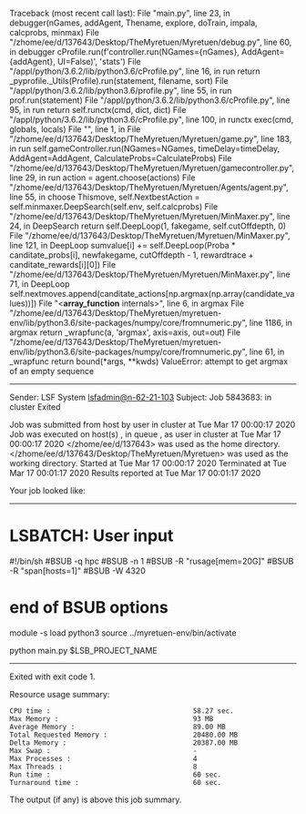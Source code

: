 Traceback (most recent call last):
  File "main.py", line 23, in <module>
    debugger(nGames, addAgent, Thename, explore, doTrain, impala, calcprobs, minmax)
  File "/zhome/ee/d/137643/Desktop/TheMyretuen/Myretuen/debug.py", line 60, in debugger
    cProfile.run(f'controller.run(NGames={nGames}, AddAgent={addAgent}, UI=False)', 'stats')
  File "/appl/python/3.6.2/lib/python3.6/cProfile.py", line 16, in run
    return _pyprofile._Utils(Profile).run(statement, filename, sort)
  File "/appl/python/3.6.2/lib/python3.6/profile.py", line 55, in run
    prof.run(statement)
  File "/appl/python/3.6.2/lib/python3.6/cProfile.py", line 95, in run
    return self.runctx(cmd, dict, dict)
  File "/appl/python/3.6.2/lib/python3.6/cProfile.py", line 100, in runctx
    exec(cmd, globals, locals)
  File "<string>", line 1, in <module>
  File "/zhome/ee/d/137643/Desktop/TheMyretuen/Myretuen/game.py", line 183, in run
    self.gameController.run(NGames=NGames, timeDelay=timeDelay, AddAgent=AddAgent, CalculateProbs=CalculateProbs)
  File "/zhome/ee/d/137643/Desktop/TheMyretuen/Myretuen/gamecontroller.py", line 29, in run
    action = agent.choose(actions)
  File "/zhome/ee/d/137643/Desktop/TheMyretuen/Myretuen/Agents/agent.py", line 55, in choose
    Thismove, self.NextbestAction = self.minmaxer.DeepSearch(self.env, self.calcprobs)
  File "/zhome/ee/d/137643/Desktop/TheMyretuen/Myretuen/MinMaxer.py", line 24, in DeepSearch
    return self.DeepLoop(1, fakegame, self.cutOffdepth, 0)
  File "/zhome/ee/d/137643/Desktop/TheMyretuen/Myretuen/MinMaxer.py", line 121, in DeepLoop
    sumvalue[i] += self.DeepLoop(Proba * canditate_probs[i], newfakegame, cutOffdepth - 1, rewardtrace + canditate_rewards[i][0])
  File "/zhome/ee/d/137643/Desktop/TheMyretuen/Myretuen/MinMaxer.py", line 71, in DeepLoop
    self.nextmoves.append(canditate_actions[np.argmax(np.array(candidate_values))])
  File "<__array_function__ internals>", line 6, in argmax
  File "/zhome/ee/d/137643/Desktop/TheMyretuen/myretuen-env/lib/python3.6/site-packages/numpy/core/fromnumeric.py", line 1186, in argmax
    return _wrapfunc(a, 'argmax', axis=axis, out=out)
  File "/zhome/ee/d/137643/Desktop/TheMyretuen/myretuen-env/lib/python3.6/site-packages/numpy/core/fromnumeric.py", line 61, in _wrapfunc
    return bound(*args, **kwds)
ValueError: attempt to get argmax of an empty sequence

------------------------------------------------------------
Sender: LSF System <lsfadmin@n-62-21-103>
Subject: Job 5843683: <NNAgent6MinMax-5-1-1000> in cluster <dcc> Exited

Job <NNAgent6MinMax-5-1-1000> was submitted from host <n-62-27-20> by user <s183905> in cluster <dcc> at Tue Mar 17 00:00:17 2020
Job was executed on host(s) <n-62-21-103>, in queue <hpc>, as user <s183905> in cluster <dcc> at Tue Mar 17 00:00:17 2020
</zhome/ee/d/137643> was used as the home directory.
</zhome/ee/d/137643/Desktop/TheMyretuen/Myretuen> was used as the working directory.
Started at Tue Mar 17 00:00:17 2020
Terminated at Tue Mar 17 00:01:17 2020
Results reported at Tue Mar 17 00:01:17 2020

Your job looked like:

------------------------------------------------------------
# LSBATCH: User input
#!/bin/sh
#BSUB -q hpc
#BSUB -n 1
#BSUB -R "rusage[mem=20G]"
#BSUB -R "span[hosts=1]"
#BSUB -W 4320
# end of BSUB options

module -s load python3
source ../myretuen-env/bin/activate

python main.py $LSB_PROJECT_NAME


------------------------------------------------------------

Exited with exit code 1.

Resource usage summary:

    CPU time :                                   58.27 sec.
    Max Memory :                                 93 MB
    Average Memory :                             89.00 MB
    Total Requested Memory :                     20480.00 MB
    Delta Memory :                               20387.00 MB
    Max Swap :                                   -
    Max Processes :                              4
    Max Threads :                                8
    Run time :                                   60 sec.
    Turnaround time :                            60 sec.

The output (if any) is above this job summary.

